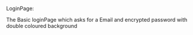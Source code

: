 LoginPage:

The Basic loginPage which asks for a Email and encrypted password with double coloured background

